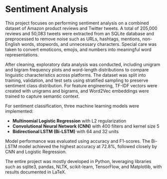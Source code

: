 # Sentiment Analysis
This project focuses on performing sentiment analysis on a combined dataset of Amazon product reviews and Twitter tweets. A total of 205,000 reviews and 50,083 tweets were extracted from an SQLite database and preprocessed to remove noise such as URLs, hashtags, mentions, non-English words, stopwords, and unnecessary characters. Special care was taken to convert emoticons, emojis, and numbers into meaningful word representations.

After cleaning, exploratory data analysis was conducted, including unigram and bigram frequency plots and word-length distributions to compare linguistic characteristics across platforms. The dataset was split into training, validation, and test sets using stratified sampling to preserve sentiment class distribution. For feature engineering, TF-IDF vectors were created with unigrams and bigrams, and Word2Vec embeddings were trained to capture semantic context. 

For sentiment classification, three machine learning models were implemented:
- **Multinomial Logistic Regression** with L2 regularization  
- **Convolutional Neural Network (CNN)** with 400 filters and kernel size 5  
- **Bidirectional LSTM (Bi-LSTM)** with 64 and 32 units  

Model performance was evaluated using accuracy and F1-scores. The Bi-LSTM model achieved the highest accuracy at 72.8%, followed closely by CNN and Logistic Regression.

The entire project was mostly developed in Python, leveraging libraries such as sqlite3, pandas, NLTK, scikit-learn, TensorFlow, and Matplotlib, with results documented in LaTeX.
